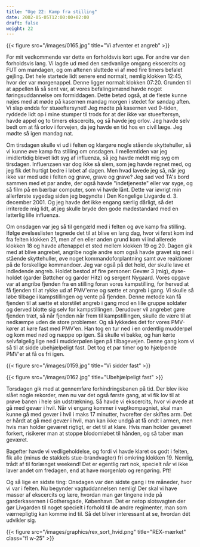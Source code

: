 ```yaml
---
title: "Uge 22: Kamp fra stilling"
date: 2002-05-05T12:00:00+02:00
draft: false
weight: 22
---
```


{{< figure src="/images/0165.jpg" title="Vi afventer et angreb" >}}

For mit vedkommende var dette en forholdsvis kort uge. For andre var den forholdsvis lang. Vi lagde ud med den sædvanlige omgang ekscercits og FUT om mandagen, og om aftenen sluttede vi af med fire timers befalet gejling. Det hele startede lidt senere end normalt, nemlig klokken 12:45, hvor der var morgenappel. Denne ligger normalt klokken 07:20. Grunden til at appellen lå så sent var, at vores befalingsmænd havde noget føringsuddannelse om formiddagen. Dette betød også, at de fleste kunne nøjes med at møde på kasernen mandag morgen i stedet for søndag aften. Vi slap endda for stueeftersynet! Jeg mødte på kasernen ved 9-tiden, ryddede lidt op i mine stumper til trods for at der ikke var stueeftersyn, havde appel og to timers ekscercits, og så havde jeg orlov. Jeg havde selv bedt om at få orlov i forvejen, da jeg havde en tid hos en civil læge. Jeg mødte så igen mandag nat.

Om tirsdagen skulle vi ud i felten og klargøre nogle stående skyttehuller, så vi kunne øve kamp fra stilling om onsdagen. I mellemtiden var jeg imidlertidig blevet lidt syg af influenza, så jeg havde meldt mig syg om tirsdagen. Influenzaen var dog ikke så slem, som jeg havde regnet med, og jeg fik det hurtigt bedre i løbet af dagen. Men hvad lavede jeg så, når jeg ikke var med ude i felten og grave, grave og grave? Jeg sad ved TA's bord sammen med et par andre, der også havde "indetjeneste" eller var syge, og så film på en bærbar computer, som vi havde lånt. Dette var iøvrigt min allerførste sygedag siden jeg begyndte i Den Kongelige Livgarde d. 3. december 2001. Og jeg havde det ikke engang særlig dårligt, så det irriterede mig lidt, at jeg skulle bryde den gode mødestandard med en latterlig lille influenza.

Om onsdagen var jeg så til gengæld med i felten og øve kamp fra stilling. Ifølge øvelseslisten tegnede det til at blive en lang dag, hvor vi først kom ind fra felten klokken 21, men af en eller anden grund kom vi ind allerede klokken 18 og havde aftenappel et sted mellem klokken 19 og 20. Dagen gik med at blive angrebet, angribe nogle andre som også havde gravet sig ned i stående skyttehuller, øve noget kommandoforplantning samt øve reaktioner på de forskellige kommandoer. Jeg var også på det hold, der skulle lave et indledende angreb. Holdet bestod af fire personer: Gevær 3 (mig), dyse-holdet (garder Bøttcher og garder Hitz) og sergent Nygaard. Vores opgave var at angribe fjenden fra en stilling foran vores kampstilling, for herved at få fjenden til at rykke ud af PMV'erne og sætte et angreb i gang. Vi skulle så løbe tilbage i kampstillingen og vente på fjenden. Denne metode kan få fjenden til at sætte et storstilet angreb i gang mod en lille gruppe soldater og derved blotte sig selv for kampstillingen. Derudover vil angrebet gøre fjenden træt, så når fjenden når frem til kampstillingen, skulle de være til at nedkæmpe uden de store problemer.
Og så lykkedes det for vores PMV-kører at køre fast med PMV'en. Han tog en tur ned i en ordentlig mudderpøl og kom med nød og næppe op igen. Så skulle vi bakke, og han kørte selvfølgelig lige ned i mudderpølen igen på tilbagevejen. Denne gang kom vi så til at sidde ubehjælpeligt fast. Det tog et par timer og to hjælpende PMV'er at få os fri igen.

{{< figure src="/images/0159.jpg" title="Vi sidder fast" >}}

{{< figure src="/images/0162.jpg" title="Ubehjælpeligt fast" >}}

Torsdagen gik med at gennemføre forhindringsbanen på tid. Der blev ikke slået nogle rekorder, men nu var det også første gang, at vi fik lov til at prøve banen i hele sin udstrækning. Så havde vi ekscercits, hvor vi øvede at gå med gevær i hvil. Når vi engang kommer i vagtkompagniet, skal man kunne gå med gevær i hvil i maks 17 minutter, hvorefter der skiftes arm. Det er hårdt at gå med gevær i hvil, man kan ikke undgå at få ondt i armen, men hvis man holder geværet rigtigt, er det til at klare. Hvis man holder geværet forkert, risikerer man at stoppe blodomløbet til hånden, og så taber man geværet.

Bagefter havde vi vedligeholdelse, og fordi vi havde klaret os godt i felten, fik alle (minus de stakkels stue-brandvagter) fri omkring klokken 19. Nemlig, trådt af til forlænget weekend! Det er egentlig rart nok, specielt når vi ikke laver andet om fredagen, end at have morgenløb og rengøring. Pft!

Og så lige en sidste ting: Onsdagen var den sidste gang i tre måneder, hvor vi var i felten. Nu begynder vagtuddannelsen nemlig! Der skal vi have masser af ekscercits og lære, hvordan man gør tingene inde på garderkasernen i Gothersgade, København. Det er netop slotsvagten der gør Livgarden til noget specielt i forhold til de andre regimenter, man som værnepligtig kan komme ind til. Så det bliver interessant at se, hvordan dét udvikler sig.

{{< figure src="/images/graphics/rex_sort_hvid.png" title="REX-mærket" class="fl w-25" >}}